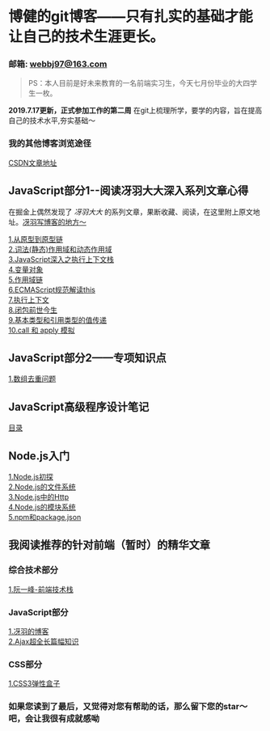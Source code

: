# 博健的git博客——只有扎实的基础才能让自己的技术生涯更长。
### 邮箱: webbj97@163.com
> PS：本人目前是好未来教育的一名前端实习生，今天七月份毕业的大四学生一枚。

**2019.7.17更新，正式参加工作的第二周**
在git上梳理所学，要学的内容，旨在提高自己的技术水平,夯实基础～
### 我的其他博客浏览途径
[CSDN文章地址](https://blog.csdn.net/jbj6568839z)  

## JavaScript部分1--阅读冴羽大大深入系列文章心得 
在掘金上偶然发现了 _冴羽大大_ 的系列文章，果断收藏、阅读，在这里附上原文地址。[冴羽写博客的地方～](https://github.com/mqyqingfeng/Blog)

[1.从原型到原型链](https://github.com/webbj97/summary/blob/master/Blog-%E6%B7%B1%E5%85%A5js%E8%AF%BB%E5%90%8E%E6%84%9F/1.%E4%BB%8E%E5%8E%9F%E5%9E%8B%E5%88%B0%E5%8E%9F%E5%9E%8B%E9%93%BE.md)  
[2.词法(静态)作用域和动态作用域](https://github.com/webbj97/summary/blob/master/Blog-%E6%B7%B1%E5%85%A5js%E8%AF%BB%E5%90%8E%E6%84%9F/2.%E8%AF%8D%E6%B3%95%E4%BD%9C%E7%94%A8%E5%9F%9F%E5%92%8C%E5%8A%A8%E6%80%81%E4%BD%9C%E7%94%A8%E5%9F%9F.md)  
[3.JavaScript深入之执行上下文栈](https://github.com/webbj97/summary/blob/master/Blog-%E6%B7%B1%E5%85%A5js%E8%AF%BB%E5%90%8E%E6%84%9F/3.%E6%89%A7%E8%A1%8C%E4%B8%8A%E4%B8%8B%E6%96%87.md)  
[4.变量对象](https://github.com/webbj97/summary/blob/master/Blog-%E6%B7%B1%E5%85%A5js%E8%AF%BB%E5%90%8E%E6%84%9F/4.%E6%B7%B1%E5%85%A5%E5%8F%98%E9%87%8F%E5%AF%B9%E8%B1%A1.md)  
[5.作用域链](https://github.com/webbj97/summary/blob/master/Blog-%E6%B7%B1%E5%85%A5js%E8%AF%BB%E5%90%8E%E6%84%9F/5.%E4%BD%9C%E7%94%A8%E5%9F%9F%E9%93%BE.md)  
[6.ECMAScript规范解读this](https://github.com/webbj97/summary/blob/master/Blog-%E6%B7%B1%E5%85%A5js%E8%AF%BB%E5%90%8E%E6%84%9F/6.%E4%BB%8EECMAScript%E8%A7%84%E8%8C%83%E8%A7%A3%E8%AF%BBthis.md)  
[7.执行上下文](https://github.com/webbj97/summary/blob/master/Blog-%E6%B7%B1%E5%85%A5js%E8%AF%BB%E5%90%8E%E6%84%9F/7.%E6%89%A7%E8%A1%8C%E4%B8%8A%E4%B8%8B%E6%96%87.md)  
[8.闭包前世今生](https://github.com/webbj97/summary/blob/master/Blog-%E6%B7%B1%E5%85%A5js%E8%AF%BB%E5%90%8E%E6%84%9F/8.%E9%97%AD%E5%8C%85%E7%9A%84%E5%89%8D%E4%B8%96%E4%BB%8A%E7%94%9F.md)  
[9.基本类型和引用类型的值传递](https://github.com/webbj97/summary/blob/master/Blog-%E6%B7%B1%E5%85%A5js%E8%AF%BB%E5%90%8E%E6%84%9F/9.%E5%9F%BA%E6%9C%AC%E7%B1%BB%E5%9E%8B%E5%92%8C%E5%BC%95%E7%94%A8%E7%B1%BB%E5%9E%8B%E7%9A%84%E5%80%BC%E4%BC%A0%E9%80%92.md)  
[10.call 和 apply 模拟](https://github.com/webbj97/summary/blob/master/Blog-%E6%B7%B1%E5%85%A5js%E8%AF%BB%E5%90%8E%E6%84%9F/10.call%E5%92%8Capply%E6%A8%A1%E6%8B%9F.md)  

## JavaScript部分2——专项知识点

[1.数组去重问题](https://github.com/webbj97/summary/blob/master/Blog-%E4%B8%93%E9%A2%98js%E8%AF%BB%E5%90%8E%E6%84%9F/1.%E6%95%B0%E7%BB%84%E5%8E%BB%E9%87%8D%E9%97%AE%E9%A2%98.md)  


## JavaScript高级程序设计笔记

[目录](https://github.com/webbj97/summary/blob/master/Blog-JS%E9%AB%98%E7%A8%8B%E7%AC%94%E8%AE%B0/README.md)  

## Node.js入门
[1.Node.js初探](https://github.com/webbj97/summary/blob/master/Blog-Node.js%E5%AD%A6%E4%B9%A0%E7%AC%94%E8%AE%B0/Blog/1.Node.js%E5%88%9D%E6%8E%A2.md)  
[2.Node.js的文件系统](https://github.com/webbj97/summary/blob/master/Blog-Node.js%E5%AD%A6%E4%B9%A0%E7%AC%94%E8%AE%B0/Blog/2.Node.js%E6%96%87%E4%BB%B6%E7%B3%BB%E7%BB%9F.md)  
[3.Node.js中的Http](https://github.com/webbj97/summary/blob/master/Blog-Node.js%E5%AD%A6%E4%B9%A0%E7%AC%94%E8%AE%B0/Blog/3.Node.js%E4%B8%AD%E7%9A%84http.md)  
[4.Node.js的模块系统](https://github.com/webbj97/summary/blob/master/Blog-Node.js%E5%AD%A6%E4%B9%A0%E7%AC%94%E8%AE%B0/Blog/4.Node.js%E6%A8%A1%E5%9D%97%E7%B3%BB%E7%BB%9F.md)  
[5.npm和package.json](https://github.com/webbj97/summary/blob/master/Blog-Node.js%E5%AD%A6%E4%B9%A0%E7%AC%94%E8%AE%B0/Blog/5.npm%E5%8C%85%E8%AF%B4%E6%98%8E%E5%92%8Cpackage.json.md)  

## 我阅读推荐的针对前端（暂时）的精华文章
### 综合技术部分
[1.阮一峰-前端技术栈](https://github.com/ruanyf/jstraining/blob/master/docs/history.md)  

### JavaScript部分
[1.冴羽的博客](https://github.com/mqyqingfeng/Blog)  
[2.Ajax超全长篇幅知识](https://juejin.im/post/58c883ecb123db005311861a)  

### CSS部分
[1.CSS3弹性盒子](http://www.ruanyifeng.com/blog/2015/07/flex-grammar.html)  



### 如果您读到了最后，又觉得对您有帮助的话，那么留下您的star～吧，会让我很有成就感呦
